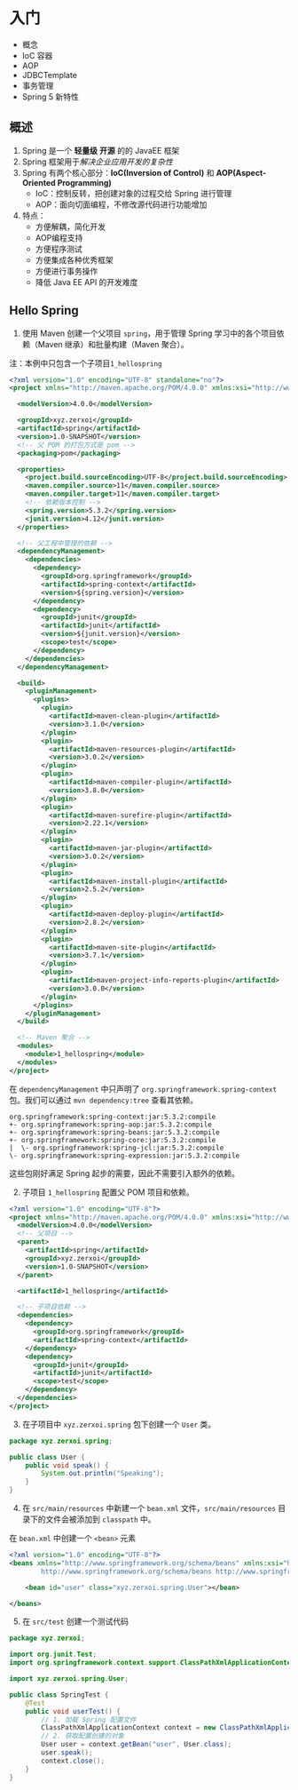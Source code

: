 # 入门

- 概念
- IoC 容器
- AOP
- JDBCTemplate
- 事务管理
- Spring 5 新特性

## 概述

1. Spring 是一个 **轻量级** **开源** 的的 JavaEE 框架
2. Spring 框架用于*解决企业应用开发的复杂性*
3. Spring 有两个核心部分：**IoC(Inversion of Control)** 和 **AOP(Aspect-Oriented Programming)**
    - IoC：控制反转，把创建对象的过程交给 Spring 进行管理
    - AOP：面向切面编程，不修改源代码进行功能增加
4. 特点：
    - 方便解耦，简化开发
    - AOP编程支持
    - 方便程序测试
    - 方便集成各种优秀框架
    - 方便进行事务操作
    - 降低 Java EE API 的开发难度



## Hello Spring

1. 使用 Maven 创建一个父项目 `spring`，用于管理 Spring 学习中的各个项目依赖（Maven 继承）和批量构建（Maven 聚合）。

注：本例中只包含一个子项目`1_hellospring`

```xml
<?xml version="1.0" encoding="UTF-8" standalone="no"?>
<project xmlns="http://maven.apache.org/POM/4.0.0" xmlns:xsi="http://www.w3.org/2001/XMLSchema-instance" xsi:schemaLocation="http://maven.apache.org/POM/4.0.0 http://maven.apache.org/xsd/maven-4.0.0.xsd">

  <modelVersion>4.0.0</modelVersion>

  <groupId>xyz.zerxoi</groupId>
  <artifactId>spring</artifactId>
  <version>1.0-SNAPSHOT</version>
  <!-- 父 POM 的打包方式是 pom -->
  <packaging>pom</packaging>

  <properties>
    <project.build.sourceEncoding>UTF-8</project.build.sourceEncoding>
    <maven.compiler.source>11</maven.compiler.source>
    <maven.compiler.target>11</maven.compiler.target>
    <!-- 依赖版本控制 -->
    <spring.version>5.3.2</spring.version>
    <junit.version>4.12</junit.version>
  </properties>

  <!-- 父工程中管理的依赖 -->
  <dependencyManagement>
    <dependencies>
      <dependency>
        <groupId>org.springframework</groupId>
        <artifactId>spring-context</artifactId>
        <version>${spring.version}</version>
      </dependency>
      <dependency>
        <groupId>junit</groupId>
        <artifactId>junit</artifactId>
        <version>${junit.version}</version>
        <scope>test</scope>
      </dependency>
    </dependencies>
  </dependencyManagement>

  <build>
    <pluginManagement>
      <plugins>
        <plugin>
          <artifactId>maven-clean-plugin</artifactId>
          <version>3.1.0</version>
        </plugin>
        <plugin>
          <artifactId>maven-resources-plugin</artifactId>
          <version>3.0.2</version>
        </plugin>
        <plugin>
          <artifactId>maven-compiler-plugin</artifactId>
          <version>3.8.0</version>
        </plugin>
        <plugin>
          <artifactId>maven-surefire-plugin</artifactId>
          <version>2.22.1</version>
        </plugin>
        <plugin>
          <artifactId>maven-jar-plugin</artifactId>
          <version>3.0.2</version>
        </plugin>
        <plugin>
          <artifactId>maven-install-plugin</artifactId>
          <version>2.5.2</version>
        </plugin>
        <plugin>
          <artifactId>maven-deploy-plugin</artifactId>
          <version>2.8.2</version>
        </plugin>
        <plugin>
          <artifactId>maven-site-plugin</artifactId>
          <version>3.7.1</version>
        </plugin>
        <plugin>
          <artifactId>maven-project-info-reports-plugin</artifactId>
          <version>3.0.0</version>
        </plugin>
      </plugins>
    </pluginManagement>
  </build>

  <!-- Maven 聚合 -->
  <modules>
    <module>1_hellospring</module>
  </modules>
</project>
```

在 `dependencyManagement` 中只声明了 `org.springframework.spring-context` 包。我们可以通过 `mvn dependency:tree` 查看其依赖。

```
org.springframework:spring-context:jar:5.3.2:compile
+- org.springframework:spring-aop:jar:5.3.2:compile
+- org.springframework:spring-beans:jar:5.3.2:compile
+- org.springframework:spring-core:jar:5.3.2:compile
|  \- org.springframework:spring-jcl:jar:5.3.2:compile
\- org.springframework:spring-expression:jar:5.3.2:compile
```

这些包刚好满足 Spring 起步的需要，因此不需要引入额外的依赖。

2. 子项目 `1_hellospring` 配置父 POM 项目和依赖。

```xml
<?xml version="1.0" encoding="UTF-8"?>
<project xmlns="http://maven.apache.org/POM/4.0.0" xmlns:xsi="http://www.w3.org/2001/XMLSchema-instance" xsi:schemaLocation="http://maven.apache.org/POM/4.0.0 http://maven.apache.org/xsd/maven-4.0.0.xsd">
  <modelVersion>4.0.0</modelVersion>
  <!-- 父项目 -->
  <parent>
    <artifactId>spring</artifactId>
    <groupId>xyz.zerxoi</groupId>
    <version>1.0-SNAPSHOT</version>
  </parent>

  <artifactId>1_hellospring</artifactId>

  <!-- 子项目依赖 -->
  <dependencies>
    <dependency>
      <groupId>org.springframework</groupId>
      <artifactId>spring-context</artifactId>
    </dependency>
    <dependency>
      <groupId>junit</groupId>
      <artifactId>junit</artifactId>
      <scope>test</scope>
    </dependency>
  </dependencies>
</project>
```

3. 在子项目中 `xyz.zerxoi.spring` 包下创建一个 `User` 类。

```java
package xyz.zerxoi.spring;

public class User {
    public void speak() {
        System.out.println("Speaking");
    }
}
```

4. 在 `src/main/resources` 中新建一个 `bean.xml` 文件，`src/main/resources` 目录下的文件会被添加到 `classpath` 中。

在 `bean.xml` 中创建一个 `<bean>` 元素

```xml
<?xml version="1.0" encoding="UTF-8"?>
<beans xmlns="http://www.springframework.org/schema/beans" xmlns:xsi="http://www.w3.org/2001/XMLSchema-instance" xsi:schemaLocation="
        http://www.springframework.org/schema/beans http://www.springframework.org/schema/beans/spring-beans.xsd">

    <bean id="user" class="xyz.zerxoi.spring.User"></bean>

</beans>

```

5. 在 `src/test` 创建一个测试代码

```java
package xyz.zerxoi;

import org.junit.Test;
import org.springframework.context.support.ClassPathXmlApplicationContext;

import xyz.zerxoi.spring.User;

public class SpringTest {
    @Test
    public void userTest() {
        // 1. 加载 Spring 配置文件
        ClassPathXmlApplicationContext context = new ClassPathXmlApplicationContext("bean.xml");
        // 2. 获取配置创建的对象
        User user = context.getBean("user", User.class);
        user.speak();
        context.close();
    }
}
```